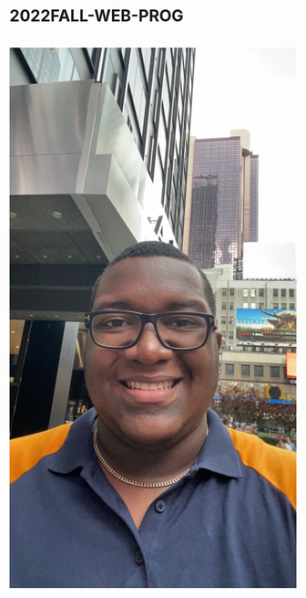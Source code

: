 # 2022FALL-WEB-PROG
# 
![My Picture](https://github.com/kyler0b/2022FALL-WEB-PROG/blob/main/IMG_1538.jpg?=100x100) 